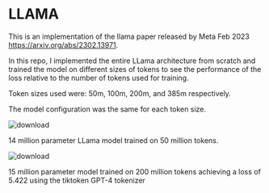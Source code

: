 # LLAMA

This is an implementation of the llama paper released by Meta Feb 2023 https://arxiv.org/abs/2302.13971.

In this repo, I implemented the entire LLama architecture from scratch and trained the model on different sizes of tokens to see the performance of the loss relative to 
the number of tokens used for training.

Token sizes used were: 50m, 100m, 200m, and 385m respectively.

The model configuration was the same for each token size.

![download](https://github.com/user-attachments/assets/d3780756-c4cd-49c4-9293-a7c2eb473909)

14 million parameter LLama model trained on 50 million tokens.

![download](https://github.com/user-attachments/assets/98f54a85-8f98-4611-9c55-eb96a1985271)

15 million parameter model trained on 200 million tokens achieving a loss of 5.422 using the tiktoken GPT-4 tokenizer
